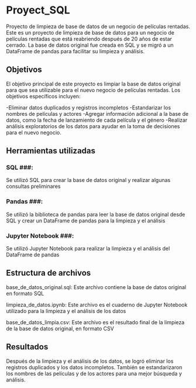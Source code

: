 # Proyect_SQL #

   Proyecto de limpieza de base de datos de un negocio de películas rentadas.
Este es un proyecto de limpieza de base de datos para un negocio de películas rentadas que está reabriendo después de 20 años de estar cerrado. La base de datos original fue creada en SQL y se migró a un DataFrame de pandas para facilitar su limpieza y análisis.

  ## Objetivos ##

   El objetivo principal de este proyecto es limpiar la base de datos original para que sea utilizable para el nuevo negocio de películas rentadas. Los objetivos específicos incluyen:

-Eliminar datos duplicados y registros incompletos
-Estandarizar los nombres de películas y actores
-Agregar información adicional a la base de datos, como la fecha de lanzamiento de cada película y el género
-Realizar análisis exploratorios de los datos para ayudar en la toma de decisiones para el nuevo negocio.

## Herramientas utilizadas ##

### SQL ###:
   
   Se utilizó SQL para crear la base de datos original y realizar algunas consultas preliminares

### Pandas ###: 

Se utilizó la biblioteca de pandas para leer la base de datos original desde SQL y crear un DataFrame de pandas para la limpieza y el análisis

### Jupyter Notebook ###: 

Se utilizó Jupyter Notebook para realizar la limpieza y el análisis del DataFrame de pandas

## Estructura de archivos

base_de_datos_original.sql: Este archivo contiene la base de datos original en formato SQL

limpieza_de_datos.ipynb: Este archivo es el cuaderno de Jupyter Notebook utilizado para la limpieza y el análisis de los datos

base_de_datos_limpia.csv: Este archivo es el resultado final de la limpieza de la base de datos original, en formato CSV

## Resultados

Después de la limpieza y el análisis de los datos, se logró eliminar los registros duplicados y los datos incompletos. También se estandarizaron los nombres de las películas y de los actores para una mejor búsqueda y análisis.
